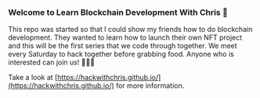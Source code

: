 ### Welcome to Learn Blockchain Development With Chris 👋

This repo was started so that I could show my friends how to do blockchain development. They wanted to learn how to launch their own NFT project and this will be the first series that we code through together. We meet every Saturday to hack together before grabbing food. Anyone who is interested can join us!  🚀🚀🚀

Take a look at [https://hackwithchris.github.io/](https://hackwithchris.github.io/) for more information. 
